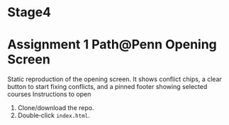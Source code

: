 # Stage4
# Assignment 1 Path@Penn Opening Screen


Static reproduction of the opening screen. It shows conflict chips, a clear button to start fixing conflicts, and a pinned footer showing selected courses
Instructions to open
1. Clone/download the repo.
2. Double‑click `index.html`.
